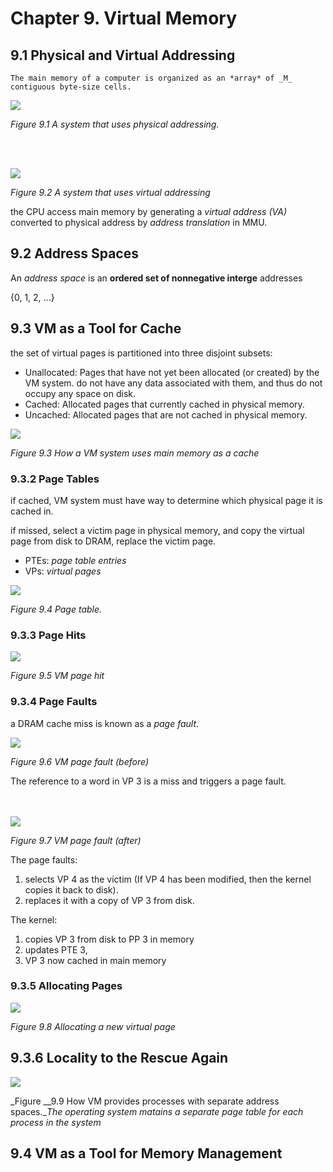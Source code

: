 # Chapter 9. Virtual Memory #


## 9.1 Physical and Virtual Addressing ##

    The main memory of a computer is organized as an *array* of _M_ contiguous byte-size cells.
    


<div style={{textAlign:'center'}}>

![](img/ch09/fig9.1.svg)

_Figure 9.1 A system that uses physical addressing._
</div>


<br/>
<br/>

<div style={{textAlign:'center'}}>

![](img/ch09/fig9.2.svg)

_Figure 9.2  A system that uses virtual addressing_
</div>


the CPU access main memory by generating a _virtual address (VA)_ converted to physical address by 
_address translation_ in MMU.


## 9.2 Address Spaces ##

An _address space_ is an __ordered set of nonnegative interge__ addresses

<div style={{textAlign:'center'}}>

{0, 1, 2, ...}
</div>

## 9.3 VM as a Tool for Cache ##

the set of virtual pages is partitioned into three disjoint subsets:
- Unallocated: Pages that have not yet been allocated (or created) by the VM system. do not have any data associated with them, and thus do not occupy any space on disk.
- Cached: Allocated pages that currently cached in physical memory.
- Uncached: Allocated pages that are not cached in physical memory.


<div style={{textAlign:'center'}}>

![](img/ch09/fig9.3.svg)

_Figure 9.3 How a VM system uses main memory as a cache_
</div>



### 9.3.2 Page Tables ###

if cached, VM system must have way to determine which physical page it is cached in.

if missed, select a victim page in physical memory, and copy the virtual page from disk to DRAM, replace the victim page.

- PTEs: _page table entries_
- VPs: _virtual pages_

<div style={{textAlign:'center'}}>

![](img/ch09/fig9.4.svg)

_Figure 9.4 Page table._
</div>


### 9.3.3 Page Hits ###

<div style={{textAlign:'center'}}>

![](img/ch09/fig9.5.svg)

_Figure 9.5 VM page hit_
</div>

### 9.3.4 Page Faults ###

a DRAM cache miss is known as a _page fault_.


<div style={{textAlign:'center'}}>

![](img/ch09/fig9.6.svg)

_Figure 9.6 VM page fault (before)_

</div>
The reference to a word in VP 3 is a miss and triggers a page fault.

<br/>
<br/>
<br/>

<div style={{textAlign:'center'}}>

![](img/ch09/fig9.7.svg)

_Figure 9.7 VM page fault (after)_

</div>

The page faults:
1. selects VP 4 as the victim (If VP 4 has been modified, then the kernel copies it back to disk).
2. replaces it with a copy of VP 3 from disk.

The kernel:
1. copies VP 3 from disk to PP 3 in memory
2. updates PTE 3,
3. VP 3 now cached in main memory

### 9.3.5 Allocating Pages ###

<div style={{textAlign:'center'}}>

![](img/ch09/fig9.8.svg)

_Figure 9.8 Allocating a new virtual page_
</div>



## 9.3.6 Locality to the Rescue Again ##

<div style={{textAlign:'center'}}>

![](img/ch09/fig9.9.svg)

_Figure __9.9 How VM provides processes with separate address spaces.__The operating system matains a separate page table for each process in the system_
</div>




## 9.4 VM as a Tool for Memory Management ##
